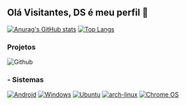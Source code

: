 ## Olá Visitantes, DS é meu perfil 👋

[![Anurag's GitHub stats](https://github-readme-stats.vercel.app/api?username=DereckySany&&layout=compact&card_width=900um&theme=github_dark&show_icons=true)](https://github.com/DereckySany) [![Top Langs](https://github-readme-stats.vercel.app/api/top-langs/?username=DereckySany&theme=github_dark&show_icons=true&layout=compact&card_width=900um&langs_count=8)](https://github.com/DereckySany)

### Projetos
![Github](https://img.shields.io/badge/GitHub-100000?style=for-the-badge&logo=github&logoColor=white)
### - Sistemas
[![Android](https://img.shields.io/badge/Android-3DDC84?style=for-the-badge&logo=android&logoColor=white)](https://www.android.com/intl/)
[![Windows](https://img.shields.io/badge/Windows-0078D6?style=for-the-badge&logo=windows&logoColor=white)](https://www.microsoft.com/pt-br/software-download/windows10)
[![Ubuntu](https://img.shields.io/badge/Ubuntu-E95420?style=for-the-badge&logo=ubuntu&logoColor=white)](https://ubuntu.com/download/desktop)
[![arch-linux](https://img.shields.io/badge/Arch_Linux-1793D1?style=for-the-badge&logo=arch-linux&logoColor=white)](https://archlinux.org/)
[![Chrome OS](https://img.shields.io/badge/chrome%20os-3d89fc?style=for-the-badge&logo=google%20chrome&logoColor=white)](https://chromeos.dev/)
